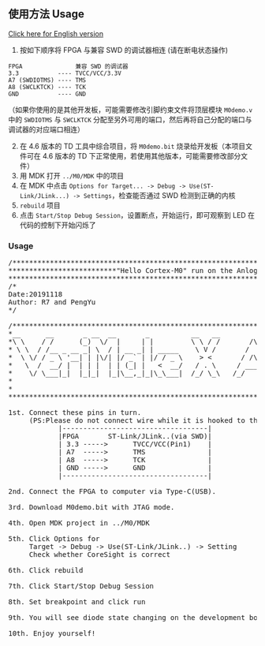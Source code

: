 ## 使用方法 Usage  
[Click here for English version](#usage)  

1. 按如下顺序将 FPGA 与兼容 SWD 的调试器相连 (请在断电状态操作)  
  ```
  FPGA               兼容 SWD 的调试器
  3.3           ---- TVCC/VCC/3.3V
  A7 (SWDIOTMS) ---- TMS
  A8 (SWCLKTCK) ---- TCK
  GND           ---- GND
  ```
  （如果你使用的是其他开发板，可能需要修改引脚约束文件将顶层模块 `M0demo.v` 中的 `SWDIOTMS` 与 `SWCLKTCK` 分配至另外可用的端口，然后再将自己分配的端口与调试器的对应端口相连）  
  
2. 在 4.6 版本的 TD 工具中综合项目，将 `M0demo.bit` 烧录给开发板（本项目文件可在 4.6 版本的 TD 下正常使用，若使用其他版本，可能需要修改部分文件）  
3. 用 MDK 打开 `../M0/MDK` 中的项目  
4. 在 MDK 中点击 `Options for Target... -> Debug -> Use(ST-Link/JLink...) -> Settings`，检查能否通过 SWD 检测到正确的内核  
5. `rebuild` 项目  
6. 点击 `Start/Stop Debug Session`，设置断点，开始运行，即可观察到 LED 在代码的控制下开始闪烁了  

### Usage  
<pre>
/*******************************************************************************************
**************************"Hello Cortex-M0" run on the Anlogic FPGA*************************
*******************************************************************************************/
/*
Date:20191118
Author: R7 and PengYu
*/

/*******************************************************************************************
*__      __       _ __  __       _          __   __                   _             _      *
*\ \    / /      (_)  \/  |     | |         \ \ / /       /\         | |           (_)     *
* \ \  / /__ _ __ _| \  / | __ _| | _____    \ V /       /  \   _ __ | | ___   __ _ _  ___ *
*  \ \/ / _ \ '__| | |\/| |/ _` | |/ / _ \    > <       / /\ \ | '_ \| |/ _ \ / _` | |/ __|*
*   \  /  __/ |  | | |  | | (_| |   <  __/   / . \     / ____ \| | | | | (_) | (_| | | (__ *
*    \/ \___|_|  |_|_|  |_|\__,_|_|\_\___|  /_/ \_\   /_/    \_\_| |_|_|\___/ \__, |_|\___|*
*                                                                              __/ |       *
*                                                                             |___/        *
*******************************************************************************************/

1st. Connect these pins in turn.
     (PS:Please do not connect wire while it is hooked to the electrical outlet!)
            |-----------------------------------|
            |FPGA       ST-Link/JLink..(via SWD)|
            | 3.3 ----->      TVCC/VCC(Pin1)    |
            | A7  ----->      TMS               |
            | A8  ----->      TCK               |
            | GND ----->      GND               |
            |-----------------------------------|
     
2nd. Connect the FPGA to computer via Type-C(USB).
     
3rd. Download M0demo.bit with JTAG mode.

4th. Open MDK project in ../M0/MDK

5th. Click Options for 
     Target -> Debug -> Use(ST-Link/JLink..) -> Setting
     Check whether CoreSight is correct

6th. Click rebuild

7th. Click Start/Stop Debug Session

8th. Set breakpoint and click run
     
9th. You will see diode state changing on the development board

10th. Enjoy yourself!
</pre>
